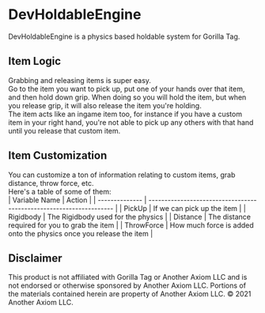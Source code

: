 # DevHoldableEngine
DevHoldableEngine is a physics based holdable system for Gorilla Tag.

## Item Logic
Grabbing and releasing items is super easy. <br />
Go to the item you want to pick up, put one of your hands over that item, and then hold down grip. When doing so you will hold the item, but when you release grip, it will also release the item you're holding. <br />
The item acts like an ingame item too, for instance if you have a custom item in your right hand, you're not able to pick up any others with that hand until you release that custom item. <br />

## Item Customization
You can customize a ton of information relating to custom items, grab distance, throw force, etc. <br />
Here's a table of some of them: <br />
| Variable Name  | Action                                                              |
| -------------- | ------------------------------------------------------------------- |
| PickUp         | If we can pick up the item                                          |
| Rigidbody      | The Rigidbody used for the physics                                  |
| Distance       | The distance required for you to grab the item                      |
| ThrowForce     | How much force is added onto the physics once you release the item  |

## Disclaimer
This product is not affiliated with Gorilla Tag or Another Axiom LLC and is not endorsed or otherwise sponsored by Another Axiom LLC. Portions of the materials contained herein are property of Another Axiom LLC. © 2021 Another Axiom LLC.
